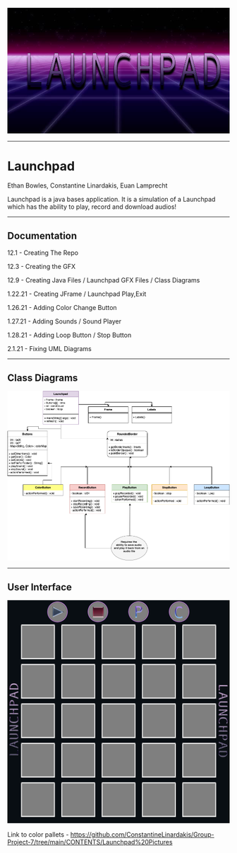 ![img](https://github.com/ConstantineLinardakis/Group-Project-7/blob/main/CONTENTS/background.png)
___

# Launchpad
Ethan Bowles, Constantine Linardakis, Euan Lamprecht

<dl>
  <dt> Launchpad is a java bases application. It is a simulation of a Launchpad which has the ability to play, record and download audios! </dt>
</dl>

___

## Documentation
12.1 - Creating The Repo

12.3 - Creating the GFX

12.9 - Creating Java Files / Launchpad GFX Files / Class Diagrams

1.22.21 - Creating JFrame / Launchpad Play,Exit

1.26.21 - Adding Color Change Button

1.27.21 - Adding Sounds / Sound Player

1.28.21 - Adding Loop Button / Stop Button

2.1.21 - Fixing UML Diagrams

___

## Class Diagrams
![img](https://github.com/ConstantineLinardakis/Group-Project-7/blob/main/CONTENTS/LaunchPad.png)
___

## User Interface

![img](https://github.com/ConstantineLinardakis/Group-Project-7/blob/main/CONTENTS/Launchpad%20Pictures/LaunchpadBackground.png)

Link to color pallets - https://github.com/ConstantineLinardakis/Group-Project-7/tree/main/CONTENTS/Launchpad%20Pictures 
